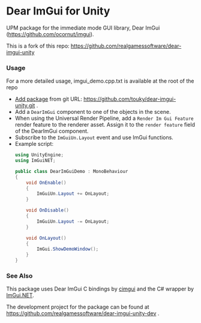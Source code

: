 # Dear ImGui for Unity

UPM package for the immediate mode GUI library, Dear ImGui (https://github.com/ocornut/imgui).

This is a fork of this repo: https://github.com/realgamessoftware/dear-imgui-unity

### Usage

For a more detailed usage, imgui_demo.cpp.txt is available at the root of the repo

- [Add package](https://docs.unity3d.com/Manual/upm-ui-giturl.html) from git URL: https://github.com/touky/dear-imgui-unity.git .
- Add a `DearImGui` component to one of the objects in the scene.
- When using the Universal Render Pipeline, add a `Render Im Gui Feature` render feature to the renderer asset. Assign it to the `render feature` field of the DearImGui component.
- Subscribe to the `ImGuiUn.Layout` event and use ImGui functions.
- Example script:
  ```cs
  using UnityEngine;
  using ImGuiNET;

  public class DearImGuiDemo : MonoBehaviour
  {
      void OnEnable()
      {
          ImGuiUn.Layout += OnLayout;
      }

      void OnDisable()
      {
          ImGuiUn.Layout -= OnLayout;
      }

      void OnLayout()
      {
          ImGui.ShowDemoWindow();
      }
  }
  ```

### See Also

This package uses Dear ImGui C bindings by [cimgui](https://github.com/cimgui/cimgui) and the C# wrapper by [ImGui.NET](https://github.com/mellinoe/ImGui.NET).

The development project for the package can be found at https://github.com/realgamessoftware/dear-imgui-unity-dev .
